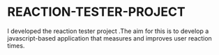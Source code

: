 # REACTION-TESTER-PROJECT
I developed the reaction tester project .The aim for this is to develop a javascript-based application that measures and improves user reaction times.
